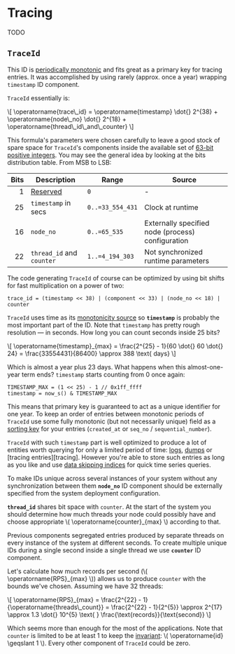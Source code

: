 # Tracing

TODO

## `TraceId`

This ID is [periodically monotonic][monotonicity_level] and fits great as a primary key for tracing entries.
It was accomplished by using rarely (approx. once a year) wrapping `timestamp` ID component.

`TraceId` essentially is:

\\[
\operatorname{trace\\_id} = \operatorname{timestamp} \dot{} 2^{38} + \operatorname{node\\_no} \dot{} 2^{18} + \operatorname{thread\\_id\\_and\\_counter}
\\]

This formula's parameters were chosen carefully to leave a good stock of spare space for `TraceId`'s components inside the available set of [63-bit positive integers][domain].
You may see the general idea by looking at the bits distribution table.
From MSB to LSB:

| Bits | Description | Range | Source |
| ---: | ----------- | ----- | ------ |
|    1 | [Reserved][domain] | `0` | - |
|   25 | `timestamp` in secs | `0..=33_554_431` | Clock at runtime |
|   16 | `node_no` | `0..=65_535` | Externally specified node (process) configuration |
|   22 | `thread_id` and `counter` | `1..=4_194_303` | Not synchronized runtime parameters |

The code generating `TraceId` of course can be optimized by using bit shifts for fast multiplication on a power of two:

```
trace_id = (timestamp << 38) | (component << 33) | (node_no << 18) | counter
```

`TraceId` uses time as its [monotonicity source][monotonicity_source] so **`timestamp`** is probably the most important part of the ID.
Note that `timestamp` has pretty rough resolution — in seconds.
How long you can count seconds inside 25 bits?

\\[
\operatorname{timestamp}_{max} = \frac{2^{25} - 1}{60 \dot{} 60 \dot{} 24} = \frac{33554431}{86400} \approx 388 \text{ days}
\\]

Which is almost a year plus 23 days.
What happens when this almost-one-year term ends?
`timestamp` starts counting from 0 once again:

```
TIMESTAMP_MAX = (1 << 25) - 1 // 0x1ff_ffff
timestamp = now_s() & TIMESTAMP_MAX
```

This means that primary key is guaranteed to act as a unique identifier for one year.
To keep an order of entries between monotonic periods of `TraceId` use some fully monotonic (but not necessarily unique) field as a [sorting key](https://clickhouse.tech/docs/en/engines/table-engines/mergetree-family/mergetree/#choosing-a-primary-key-that-differs-from-the-sorting-key) for your entries (`created_at` or `seq_no` / `sequential_number`).

`TraceId` with such `timestamp` part is well optimized to produce a lot of entities worth querying for only a limited period of time: [logs][logging], [dumps][dumping] or [tracing entries][tracing].
However you're able to store such entries as long as you like and use [data skipping indices][monotonicity_reasons] for quick time series queries.

To make IDs unique across several instances of your system without any synchronization between them **`node_no`** ID component should be externally specified from the system deployment configuration.

**`thread_id`** shares bit space with `counter`. At the start of the system you should determine how much threads your node could possibly have and choose appropriate \\( \operatorname{counter}_{max} \\) according to that.

Previous components segregated entries produced by separate threads on every instance of the system at different seconds.
To create multiple unique IDs during a single second inside a single thread we use **`counter`** ID component.

Let's calculate how much records per second (\\( \operatorname{RPS}_{max} \\)) allows us to produce `counter` with the bounds we've chosen.
Assuming we have 32 threads:

\\[
\operatorname{RPS}_{max} = \frac{2^{22} - 1}{\operatorname{threads\\_count}} = \frac{2^{22} - 1}{2^{5}} \approx 2^{17} \approx 1.3 \dot{} 10^{5} \text{  } \frac{\text{records}}{\text{second}}
\\]

Which seems more than enough for the most of the applications.
Note that `counter` is limited to be at least 1 to keep the [invariant][domain]: \\( \operatorname{id} \geqslant 1 \\).
Every other component of `TraceId` could be zero.

[domain]: ./ch08-01-id-generation.md#choosing-the-domain-for-your-ids
[dumping]: ./ch04-03-dumping.html
[logging]: ./ch04-01-logging.html
[monotonicity_level]: ./ch08-01-id-generation.md#level-of-monotonicity
[monotonicity_reasons]: ./ch08-01-id-generation.md#why-monotonic-ids-are-so-great
[monotonicity_source]: ./ch08-01-id-generation.md#monotonicity-source
